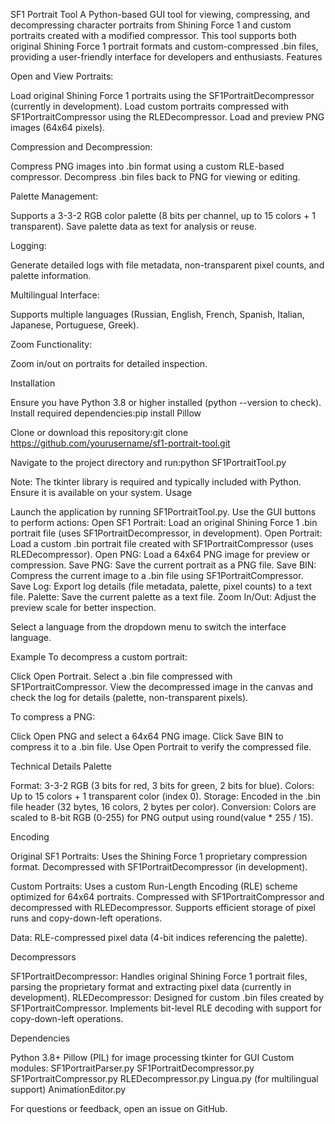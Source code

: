 SF1 Portrait Tool
A Python-based GUI tool for viewing, compressing, and decompressing character portraits from Shining Force 1 and custom portraits created with a modified compressor. This tool supports both original Shining Force 1 portrait formats and custom-compressed .bin files, providing a user-friendly interface for developers and enthusiasts.
Features

Open and View Portraits:

Load original Shining Force 1 portraits using the SF1PortraitDecompressor (currently in development).
Load custom portraits compressed with SF1PortraitCompressor using the RLEDecompressor.
Load and preview PNG images (64x64 pixels).


Compression and Decompression:

Compress PNG images into .bin format using a custom RLE-based compressor.
Decompress .bin files back to PNG for viewing or editing.


Palette Management:

Supports a 3-3-2 RGB color palette (8 bits per channel, up to 15 colors + 1 transparent).
Save palette data as text for analysis or reuse.


Logging:

Generate detailed logs with file metadata, non-transparent pixel counts, and palette information.


Multilingual Interface:

Supports multiple languages (Russian, English, French, Spanish, Italian, Japanese, Portuguese, Greek).


Zoom Functionality:

Zoom in/out on portraits for detailed inspection.



Installation

Ensure you have Python 3.8 or higher installed (python --version to check).
Install required dependencies:pip install Pillow


Clone or download this repository:git clone https://github.com/yourusername/sf1-portrait-tool.git


Navigate to the project directory and run:python SF1PortraitTool.py



Note: The tkinter library is required and typically included with Python. Ensure it is available on your system.
Usage

Launch the application by running SF1PortraitTool.py.
Use the GUI buttons to perform actions:
Open SF1 Portrait: Load an original Shining Force 1 .bin portrait file (uses SF1PortraitDecompressor, in development).
Open Portrait: Load a custom .bin portrait file created with SF1PortraitCompressor (uses RLEDecompressor).
Open PNG: Load a 64x64 PNG image for preview or compression.
Save PNG: Save the current portrait as a PNG file.
Save BIN: Compress the current image to a .bin file using SF1PortraitCompressor.
Save Log: Export log details (file metadata, palette, pixel counts) to a text file.
Palette: Save the current palette as a text file.
Zoom In/Out: Adjust the preview scale for better inspection.


Select a language from the dropdown menu to switch the interface language.

Example
To decompress a custom portrait:

Click Open Portrait.
Select a .bin file compressed with SF1PortraitCompressor.
View the decompressed image in the canvas and check the log for details (palette, non-transparent pixels).

To compress a PNG:

Click Open PNG and select a 64x64 PNG image.
Click Save BIN to compress it to a .bin file.
Use Open Portrait to verify the compressed file.

Technical Details
Palette

Format: 3-3-2 RGB (3 bits for red, 3 bits for green, 2 bits for blue).
Colors: Up to 15 colors + 1 transparent color (index 0).
Storage: Encoded in the .bin file header (32 bytes, 16 colors, 2 bytes per color).
Conversion: Colors are scaled to 8-bit RGB (0-255) for PNG output using round(value * 255 / 15).

Encoding

Original SF1 Portraits:
Uses the Shining Force 1 proprietary compression format.
Decompressed with SF1PortraitDecompressor (in development).


Custom Portraits:
Uses a custom Run-Length Encoding (RLE) scheme optimized for 64x64 portraits.
Compressed with SF1PortraitCompressor and decompressed with RLEDecompressor.
Supports efficient storage of pixel runs and copy-down-left operations.


Data: RLE-compressed pixel data (4-bit indices referencing the palette).

Decompressors

SF1PortraitDecompressor: Handles original Shining Force 1 portrait files, parsing the proprietary format and extracting pixel data (currently in development).
RLEDecompressor: Designed for custom .bin files created by SF1PortraitCompressor. Implements bit-level RLE decoding with support for copy-down-left operations.

Dependencies

Python 3.8+
Pillow (PIL) for image processing
tkinter for GUI
Custom modules:
SF1PortraitParser.py
SF1PortraitDecompressor.py
SF1PortraitCompressor.py
RLEDecompressor.py
Lingua.py (for multilingual support)
AnimationEditor.py

For questions or feedback, open an issue on GitHub.
